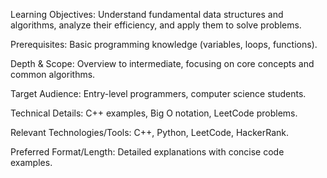 Learning Objectives: Understand fundamental data structures and algorithms, analyze their efficiency, and apply them to solve problems.

Prerequisites: Basic programming knowledge (variables, loops, functions).

Depth & Scope: Overview to intermediate, focusing on core concepts and common algorithms.

Target Audience: Entry-level programmers, computer science students.

Technical Details: C++ examples, Big O notation, LeetCode problems.

Relevant Technologies/Tools: C++, Python, LeetCode, HackerRank.

Preferred Format/Length: Detailed explanations with concise code examples.
